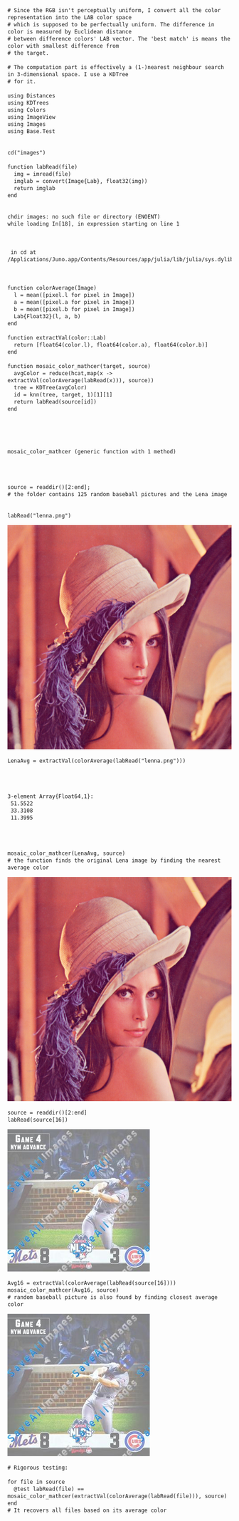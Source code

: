 

    # Since the RGB isn't perceptually uniform, I convert all the color representation into the LAB color space
    # which is supposed to be perfectually uniform. The difference in color is measured by Euclidean distance
    # between difference colors' LAB vector. The 'best match' is means the color with smallest difference from
    # the target. 
    
    # The computation part is effectively a (1-)nearest neighbour search in 3-dimensional space. I use a KDTree
    # for it.
    
    using Distances
    using KDTrees
    using Colors
    using ImageView
    using Images
    using Base.Test


    cd("images")
    
    function labRead(file)
      img = imread(file)
      imglab = convert(Image{Lab}, float32(img))
      return imglab
    end


    chdir images: no such file or directory (ENOENT)
    while loading In[18], in expression starting on line 1

    

     in cd at /Applications/Juno.app/Contents/Resources/app/julia/lib/julia/sys.dylib



    function colorAverage(Image)
      l = mean([pixel.l for pixel in Image])
      a = mean([pixel.a for pixel in Image])
      b = mean([pixel.b for pixel in Image])
      Lab{Float32}(l, a, b)
    end
    
    function extractVal(color::Lab)
      return [float64(color.l), float64(color.a), float64(color.b)]
    end
    
    function mosaic_color_mathcer(target, source)
      avgColor = reduce(hcat,map(x -> extractVal(colorAverage(labRead(x))), source))
      tree = KDTree(avgColor)
      id = knn(tree, target, 1)[1][1]
      return labRead(source[id])
    end





    mosaic_color_mathcer (generic function with 1 method)




    source = readdir()[2:end];
    # the folder contains 125 random baseball pictures and the Lena image


    labRead("lenna.png")




![png](output_4_0.png)




    LenaAvg = extractVal(colorAverage(labRead("lenna.png")))




    3-element Array{Float64,1}:
     51.5522
     33.3108
     11.3995




    mosaic_color_mathcer(LenaAvg, source)
    # the function finds the original Lena image by finding the nearest average color




![png](output_6_0.png)




    source = readdir()[2:end]
    labRead(source[16])




![png](output_7_0.png)




    Avg16 = extractVal(colorAverage(labRead(source[16])))
    mosaic_color_mathcer(Avg16, source)
    # random baseball picture is also found by finding closest average color




![png](output_8_0.png)




    # Rigorous testing:
    
    for file in source
      @test labRead(file) == mosaic_color_mathcer(extractVal(colorAverage(labRead(file))), source)
    end
    # It recovers all files based on its average color


    
